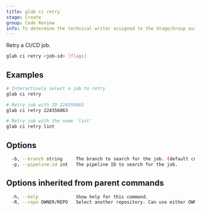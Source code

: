 ```yaml
---
title: glab ci retry
stage: Create
group: Code Review
info: To determine the technical writer assigned to the Stage/Group associated with this page, see https://about.gitlab.com/handbook/product/ux/technical-writing/#assignments
---
```


<!--
This documentation is auto generated by a script.
Please do not edit this file directly. Run `make gen-docs` instead.
-->

Retry a CI/CD job.

```bash title="terminal"
glab ci retry <job-id> [flags]
```

## Examples

```bash title="terminal"
# Interactively select a job to retry
glab ci retry

# Retry job with ID 224356863
glab ci retry 224356863

# Retry job with the name 'lint'
glab ci retry lint
```

## Options

```bash title="terminal"
  -b, --branch string     The branch to search for the job. (default current branch)
  -p, --pipeline-id int   The pipeline ID to search for the job.
```

## Options inherited from parent commands

```bash title="terminal"
  -h, --help              Show help for this command.
  -R, --repo OWNER/REPO   Select another repository. Can use either OWNER/REPO or `GROUP/NAMESPACE/REPO` format. Also accepts full URL or Git URL.
```
